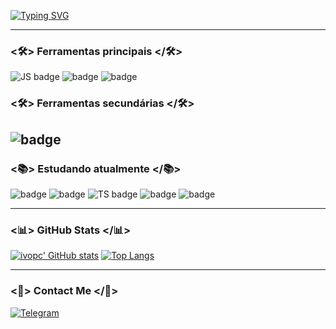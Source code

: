 [![Typing SVG](https://readme-typing-svg.herokuapp.com?lines=Sobre+mim)](https://git.io/typing-svg) 

---
### <🛠> Ferramentas principais </🛠>

![JS badge](https://img.shields.io/badge/JavaScript-323330?style=for-the-badge&logo=javascript&logoColor=F7DF1E
) ![badge](https://img.shields.io/badge/Node.js-339933?style=for-the-badge&logo=nodedotjs&logoColor=white) ![badge](https://img.shields.io/badge/Bootstrap-563D7C?style=for-the-badge&logo=bootstrap&logoColor=white) 

### <🛠> Ferramentas secundárias </🛠>

![badge](https://img.shields.io/badge/C%2B%2B-00599C?style=for-the-badge&logo=c%2B%2B&logoColor=white) 
---


### <📚> Estudando atualmente </📚>
![badge](https://img.shields.io/badge/PHP-777BB4?style=for-the-badge&logo=php&logoColor=white) ![badge](https://img.shields.io/badge/Python-FFD43B?style=for-the-badge&logo=python&logoColor=blue) ![TS badge](https://img.shields.io/badge/TypeScript-007ACC?style=for-the-badge&logo=typescript&logoColor=white) ![badge](https://img.shields.io/badge/Vue.js-35495E?style=for-the-badge&logo=vuedotjs&logoColor=4FC08D) ![badge](https://img.shields.io/badge/React-61DBFB?style=for-the-badge&logo=react&logoColor=black)



---

### <📊> GitHub Stats </📊>

[![ivopc' GitHub stats](https://github-readme-stats.vercel.app/api?username=ivopc&show_icons=true&theme=dark&count_private=true&hide=contribs)](https://github.com/ivopc) [![Top Langs](https://github-readme-stats.vercel.app/api/top-langs/?username=ivopc&theme=dark&text_color=fff&border_color=79ff97&layout=compact)](https://github.com/ivopc) 

---

### <💬> Contact Me </💬>
[![Telegram](https://img.shields.io/badge/Telegram-2CA5E0?style=for-the-badge&logo=telegram&logoColor=white)](https://t.me/ivopc)
